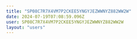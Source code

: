 ```yaml
---
title: "SP08C7R7X4VM7P2CKEE5YNGYJEZWWNYZ882WW2W"
date: 2024-07-19T07:08:59.096Z
user: SP08C7R7X4VM7P2CKEE5YNGYJEZWWNYZ882WW2W
layout: "users"
---
```

    